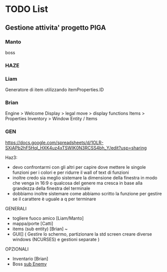# TODO List

## Gestione attivita' progetto PIGA

### Manto

boss

### HAZE

### Liam

Generatore di item utilizzando itemProperties.ID

### Brian

Engine > Welcome Display > legal move > display functions
Items > Properties
Inventory > Window
Entity / Items

### GEN

<https://docs.google.com/spreadsheets/d/1OLR-SXiAPb2hF5HqI_HXK4uz4xTSWIK0N3RCSS4bh_Y/edit?usp=sharing>

Haz3:

- devo confrontarmi con gli altri per capire dove mettere le singole funzioni per i colori e per ridurre il wall of text di funzioni
- inoltre credo sia meglio sistemare la dimensione della finestra in modo che venga in 16:9 o qualcosa del genere ma cresca in base alla grandezza della finestra del terminale
- dobbiamo inoltre sistemare come abbiamo scritto la funzione per gestire se il carattere è uguale a q per terminare

GENERALI

- togliere fuoco amico [Liam/Manto]
- mappa/porte [Catti]
- items (sub entity) [Brian] ~
- GUI[] (
 Gestire lo schermo, partizionare la std screen
 creare diverse windows (NCURSES) e gestioni separate
)

OPZIONALI

- Inventario [Brian]
- Boss [sub Enemy](Manto)
